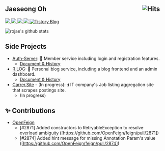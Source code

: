 <h2>
  Jaeseong Oh
  <a href="https://hits.sh/github.com/rojae">
    <img alt="Hits" src="https://hits.sh/github.com/rojae.svg?view=today-total&logo=github" align="right"/>
  </a>
</h2>

<a href="https://www.rallit.com/hub/resumes/781874/%EC%98%A4%EC%9E%AC%EC%84%B1">
  <img src="https://img.shields.io/badge/Resume-000000?style=flat-square&logo=notion&logoColor=white"/>
</a>
<a href="https://www.rallit.com/hub/resumes/781874/%EC%98%A4%EC%9E%AC%EC%84%B1">
  <img src="https://img.shields.io/badge/Profile-000000?style=flat-square&logo=libreoffice&logoColor=white"/>
</a>
<a href="https://www.rallit.com/hub/resumes/781874/%EC%98%A4%EC%9E%AC%EC%84%B1">
  <img src="https://img.shields.io/badge/Career-000000?style=flat-square&logo=libreoffice&logoColor=white"/>
</a>
<a href="https://rojae.github.io">
  <img src="https://img.shields.io/badge/Blog-171717?style=flat-square&logo=blogger&logoColor=white"/>
</a>
<a href="https://redcoder.tistory.com">
  <img src="https://img.shields.io/badge/Tistory-Blog-171717?style=flat-square" alt="Tistory Blog" />
</a>

![rojae's github stats](https://github-readme-stats.vercel.app/api?username=rojae&show_icons=true&theme=merko)



## Side Projects
- [Auth-Server](https://signin.rojae.kr): 🔑 Member service including login and registration features.
  -  [Document & History](https://rojae.notion.site/1dbf717e93e0808bb149fe94d5b7ee14)
- [R.LOG](https://blog.rojae.kr): 📖 Personal blog service, including a blog frontend and an admin dashboard.
  -  [Document & History](https://rojae.notion.site/R-LOG-01ac7678a44f49a5a603d16d17496af8)
- [Carrer.Site](https://nklcb.site) - (In progress): ⏫ IT company's Job listing aggregation site that scrapes postings site.
  - (In progress)

<!--
## Blog Posts
- [자바공화국에서 낭만을 찾다](https://rojae.github.io/posts/take-me-home-country-roads)
- [젊은 로재씨의 슬픔] ()
- [코드 리뷰, 5가지만 기억하자.]()
- [나는 어쩌다 방문자 카운터 서비스를 만들게 되었나]()
- [오픈 소스로 JetBrains 무제한 라이센스 받은 썰]()
-->

## ✨ Contributions
- [OpenFeign](https://github.com/OpenFeign/feign)
  - [#2871] Added constructors to RetryableException to resolve overload ambiguity ([https://github.com/OpenFeign/feign/pull/2871])
  - [#2874] Added hint message for missing Annotation Param's value ([https://github.com/OpenFeign/feign/pull/2874])

